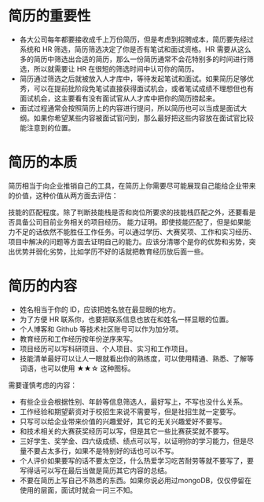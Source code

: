 # 简历的重要性
* 各大公司每年都要接收成千上万份简历，但是考虑到招聘成本，简历要先经过系统和 HR 筛选，简历筛选决定了你是否有笔试和面试资格。HR 需要从这么多的简历中筛选出合适的简历，那么一份简历通常不会花特别多的时间进行筛选，所以就需要让 HR 在很短的筛选时间中认可你的简历。
* 简历通过筛选之后就被放入人才库中，等待发起笔试和面试。如果简历足够优秀，可以在提前批阶段免笔试直接获得面试机会，或者笔试成绩不理想但也有面试机会，这主要看有没有面试官从人才库中把你的简历捞起来。
* 面试过程通常会按照简历上的内容进行提问，所以简历也可以当成是面试大纲。如果你希望某些内容被面试官问到，那么最好把这些内容放在面试官比较能注意到的位置。

# 简历的本质
简历相当于向企业推销自己的工具，在简历上你需要尽可能展现自己能给企业带来的价值，这种价值从两方面去评估：

技能的匹配程度。除了判断技能栈是否和岗位所要求的技能栈匹配之外，还要看是否具备公司目前业务相关的项目经历。
能力证明。即使技能匹配了，但是如果能力不足的话依然不能胜任工作任务。可以通过学历、大赛奖项、工作和实习经历、项目中解决的问题等方面去证明自己的能力。应该分清哪个是你的优势和劣势，突出优势并弱化劣势，比如学历不好的话就把教育经历放后面一些。

# 简历的内容
* 姓名相当于你的 ID，应该把姓名放在最显眼的地方。
* 为了方便 HR 联系你，也要把联系信息也放在和姓名一样显眼的位置。
* 个人博客和 Github 等技术社区账号可以作为加分项。
* 教育经历和工作经历按年份逆序来写。
* 项目经历可以写科研项目、个人项目、实习和工作项目。
* 技能清单最好可以让人一眼就看出你的熟练度，可以使用精通、熟悉、了解等词语，也可以使用 ★★☆ 这种图标。

需要谨慎考虑的内容：
* 有些企业会根据性别、年龄等信息筛选人，最好写上，不写也没什么关系。
* 工作经验和期望薪资对于校招生来说不需要写，但是社招生就一定要写。
* 只写可以给企业带来价值的兴趣爱好，其它的无关兴趣爱好不要写。
* 和技术相关的大赛获奖经历可以写，但是其它一些比赛获奖就不要写。
* 三好学生、奖学金、四六级成绩、绩点可以写，以证明你的学习能力，但是尽量不要占太多行，如果不是特别好的话也可以不写。
* 个人评价如果要写的话不要太空泛，什么热爱学习吃苦耐劳等就不要写了，要写得话可以写在最后当做是简历其它内容的总结。
* 不要在简历上写自己不熟悉的东西。如果你说必用过mongoDB，仅仅停留在使用的层面，面试时就会一问三不知。
